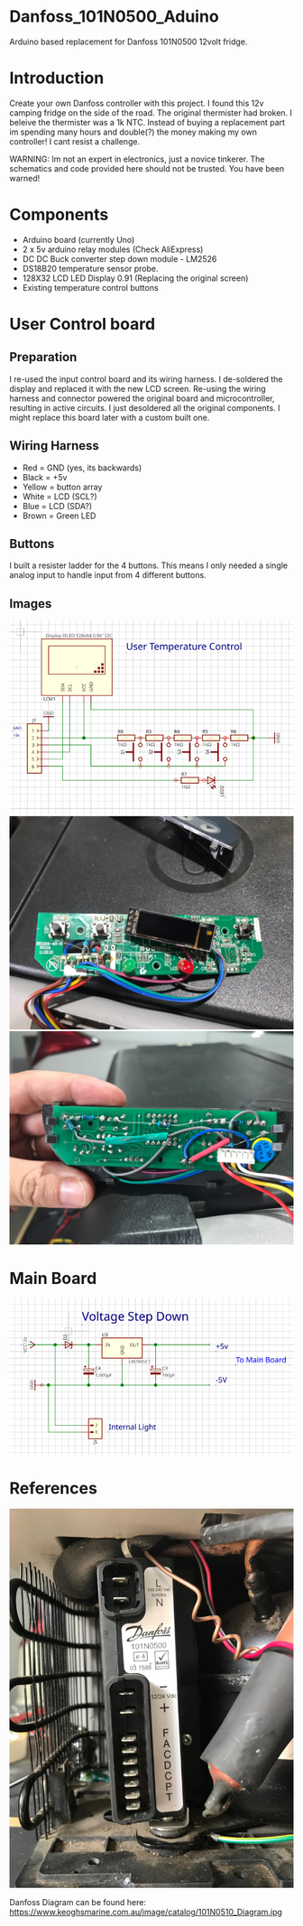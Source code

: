 # Danfoss_101N0500_Aduino
Arduino based replacement for Danfoss 101N0500 12volt fridge.

# Introduction
Create your own Danfoss controller with this project. I found this 12v camping fridge on the side of the road. The original thermister had broken. I beleive the thermister was a 1k NTC. Instead of buying a replacement part im spending many hours and double(?) the money making my own controller! I cant resist a challenge. 

WARNING: Im not an expert in electronics, just a novice tinkerer. The schematics and code provided here should not be trusted. You have been warned!

# Components
- Arduino board (currently Uno)
- 2 x 5v arduino relay modules (Check AliExpress)
- DC DC Buck converter step down module - LM2526
- DS18B20 temperature sensor probe.
- 128X32 LCD LED Display 0.91 (Replacing the original screen)
- Existing temperature control buttons

# User Control board

## Preparation
I re-used the input control board and its wiring harness. I de-soldered the display and replaced it with the new LCD screen. Re-using the wiring harness and connector powered the original board and microcontroller, resulting in active circuits. I just desoldered all the original components. I might replace this board later with a custom built one.


## Wiring Harness
- Red = GND 	(yes, its backwards)
- Black = +5v
- Yellow = button array
- White =  LCD (SCL?)
- Blue = LCD (SDA?)
- Brown = Green LED


## Buttons
I built a resister ladder for the 4 buttons. This means I only needed a single analog input to handle input from 4 different buttons.

## Images
![User_Control_Schematic](./images/UserControlSchematic.png?raw=true "schematic")
![UserControl Front](./images/UserControlFront.jpeg?raw=true "front")
![UserControl Back](./images/UserControlBack.jpeg?raw=true "back")

# Main Board

![MainBoard_Schematic](./images/MainBoardStepdown.png?raw=true "stepdown")

# References

![Danfoss electrical interface](./images/danfos_motor_interface.jpeg?raw=true "interface")

Danfoss Diagram can be found here: https://www.keoghsmarine.com.au/image/catalog/101N0510_Diagram.jpg

